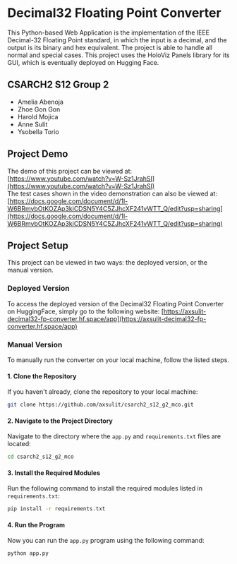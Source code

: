 # Decimal32 Floating Point Converter
This Python-based Web Application is the implementation of the IEEE Decimal-32 Floating Point standard, in which the input is a decimal, and the output is its binary and hex equivalent. The project is able to handle all normal and special cases. This project uses the HoloViz Panels library for its GUI, which is eventually deployed on Hugging Face.

## CSARCH2 S12 Group 2
- Amelia Abenoja
- Zhoe Gon Gon
- Harold Mojica
- Anne Sulit
- Ysobella Torio

## Project Demo
The demo of this project can be viewed at:
[https://www.youtube.com/watch?v=W-Sz1JrahSI](https://www.youtube.com/watch?v=W-Sz1JrahSI) <br />
The test cases shown in the video demonstration can also be viewed at:
[https://docs.google.com/document/d/1l-W6BRmybOtKOZAp3kiCDSN5Y4C5ZJhcXF241vWTT_Q/edit?usp=sharing](https://docs.google.com/document/d/1l-W6BRmybOtKOZAp3kiCDSN5Y4C5ZJhcXF241vWTT_Q/edit?usp=sharing)

## Project Setup
This project can be viewed in two ways: the deployed version, or the manual version.

### Deployed Version
To access the deployed version of the Decimal32 Floating Point Converter on HuggingFace, simply go to the following website:
[https://axsulit-decimal32-fp-converter.hf.space/app](https://axsulit-decimal32-fp-converter.hf.space/app)

### Manual Version
To manually run the converter on your local machine, follow the listed steps.

#### 1. Clone the Repository
If you haven't already, clone the repository to your local machine:
```sh
git clone https://github.com/axsulit/csarch2_s12_g2_mco.git
```
#### 2. Navigate to the Project Directory
Navigate to the directory where the `app.py` and `requirements.txt` files are located:
```sh
cd csarch2_s12_g2_mco
```
#### 3. Install the Required Modules
Run the following command to install the required modules listed in `requirements.txt`:
```sh
pip install -r requirements.txt
```
#### 4. Run the Program
Now you can run the `app.py` program using the following command:
```sh
python app.py
```
